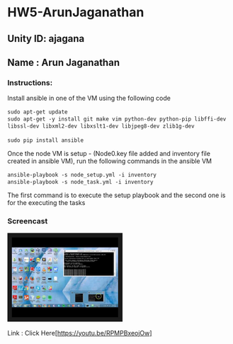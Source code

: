 # HW5-ArunJaganathan
## Unity ID: ajagana
## Name : Arun Jaganathan

### Instructions:

Install ansible in one of the VM using the following code

    sudo apt-get update
    sudo apt-get -y install git make vim python-dev python-pip libffi-dev libssl-dev libxml2-dev libxslt1-dev libjpeg8-dev zlib1g-dev

    sudo pip install ansible


Once the node VM is setup - (Node0.key file added and inventory file created in ansible VM), run the following commands in the ansible VM

    ansible-playbook -s node_setup.yml -i inventory
    ansible-playbook -s node_task.yml -i inventory

The first command is to execute the setup playbook and the second one is for the executing the tasks



### Screencast
<a ref="https://youtu.be/RPMPBxeojOw" target="_blank"><img src="videothumbnail.jpg" 
alt="HW5 Ansible Vagrant" width="240" height="180" border="10" /></a>

Link : Click Here[https://youtu.be/RPMPBxeojOw]
